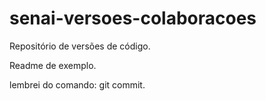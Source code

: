 # senai-versoes-colaboracoes

Repositório de versões de código.

Readme de  exemplo.

lembrei do comando: git commit.
